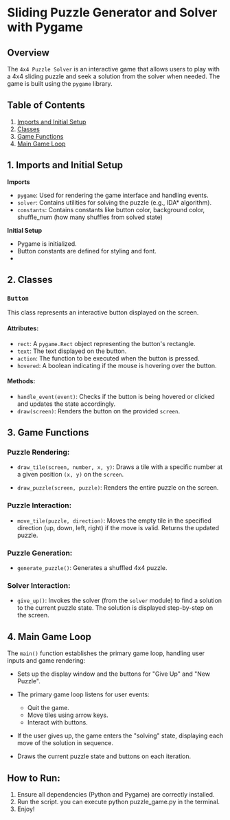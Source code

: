 # Sliding Puzzle Generator and Solver with Pygame

## Overview

The `4x4 Puzzle Solver` is an interactive game that allows users to play with a 4x4 sliding puzzle and seek a solution from the solver when needed. The game is built using the `pygame` library.

## Table of Contents
1. [Imports and Initial Setup](#imports-and-initial-setup)
2. [Classes](#classes)
3. [Game Functions](#game-functions)
4. [Main Game Loop](#main-game-loop)

## 1. Imports and Initial Setup

**Imports**
- `pygame`: Used for rendering the game interface and handling events.
- `solver`: Contains utilities for solving the puzzle (e.g., IDA* algorithm).
- `constants`: Contains constants like button color, background color, shuffle_num (how many shuffles from solved state)

**Initial Setup**
- Pygame is initialized.
- Button constants are defined for styling and font.
- 

## 2. Classes

### `Button`

This class represents an interactive button displayed on the screen.

#### Attributes:
- `rect`: A `pygame.Rect` object representing the button's rectangle.
- `text`: The text displayed on the button.
- `action`: The function to be executed when the button is pressed.
- `hovered`: A boolean indicating if the mouse is hovering over the button.

#### Methods:
- `handle_event(event)`: Checks if the button is being hovered or clicked and updates the state accordingly.
- `draw(screen)`: Renders the button on the provided `screen`.

## 3. Game Functions

### Puzzle Rendering:

- `draw_tile(screen, number, x, y)`: Draws a tile with a specific number at a given position `(x, y)` on the `screen`.
  
- `draw_puzzle(screen, puzzle)`: Renders the entire puzzle on the screen.

### Puzzle Interaction:

- `move_tile(puzzle, direction)`: Moves the empty tile in the specified direction (up, down, left, right) if the move is valid. Returns the updated puzzle.

### Puzzle Generation:

- `generate_puzzle()`: Generates a shuffled 4x4 puzzle.

### Solver Interaction:

- `give_up()`: Invokes the solver (from the `solver` module) to find a solution to the current puzzle state. The solution is displayed step-by-step on the screen.

## 4. Main Game Loop

The `main()` function establishes the primary game loop, handling user inputs and game rendering:

- Sets up the display window and the buttons for "Give Up" and "New Puzzle".
  
- The primary game loop listens for user events:
  - Quit the game.
  - Move tiles using arrow keys.
  - Interact with buttons.
  
- If the user gives up, the game enters the "solving" state, displaying each move of the solution in sequence.
  
- Draws the current puzzle state and buttons on each iteration.

## How to Run:
1. Ensure all dependencies (Python and Pygame) are correctly installed.
2. Run the script. you can execute python puzzle_game.py in the terminal.
3. Enjoy!
